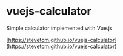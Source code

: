 # vuejs-calculator

Simple calculator implemented with Vue.js

[https://stevetcm.github.io/vuejs-calculator](https://stevetcm.github.io/vuejs-calculator)
